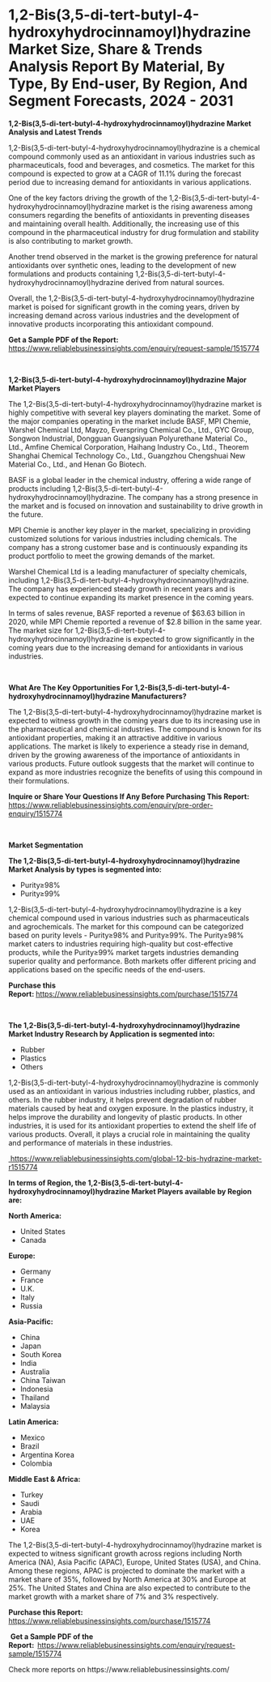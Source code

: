 <p><h1>1,2-Bis(3,5-di-tert-butyl-4-hydroxyhydrocinnamoyl)hydrazine Market Size, Share & Trends Analysis Report By Material, By Type, By End-user, By Region, And Segment Forecasts, 2024 - 2031</h1></p><p><strong>1,2-Bis(3,5-di-tert-butyl-4-hydroxyhydrocinnamoyl)hydrazine Market Analysis and Latest Trends</strong></p>
<p><p>1,2-Bis(3,5-di-tert-butyl-4-hydroxyhydrocinnamoyl)hydrazine is a chemical compound commonly used as an antioxidant in various industries such as pharmaceuticals, food and beverages, and cosmetics. The market for this compound is expected to grow at a CAGR of 11.1% during the forecast period due to increasing demand for antioxidants in various applications.</p><p>One of the key factors driving the growth of the 1,2-Bis(3,5-di-tert-butyl-4-hydroxyhydrocinnamoyl)hydrazine market is the rising awareness among consumers regarding the benefits of antioxidants in preventing diseases and maintaining overall health. Additionally, the increasing use of this compound in the pharmaceutical industry for drug formulation and stability is also contributing to market growth.</p><p>Another trend observed in the market is the growing preference for natural antioxidants over synthetic ones, leading to the development of new formulations and products containing 1,2-Bis(3,5-di-tert-butyl-4-hydroxyhydrocinnamoyl)hydrazine derived from natural sources.</p><p>Overall, the 1,2-Bis(3,5-di-tert-butyl-4-hydroxyhydrocinnamoyl)hydrazine market is poised for significant growth in the coming years, driven by increasing demand across various industries and the development of innovative products incorporating this antioxidant compound.</p></p>
<p><strong>Get a Sample PDF of the Report:&nbsp;</strong> <a href="https://www.reliablebusinessinsights.com/enquiry/request-sample/1515774">https://www.reliablebusinessinsights.com/enquiry/request-sample/1515774</a></p>
<p>&nbsp;</p>
<p><strong>1,2-Bis(3,5-di-tert-butyl-4-hydroxyhydrocinnamoyl)hydrazine Major Market Players</strong></p>
<p><p>The 1,2-Bis(3,5-di-tert-butyl-4-hydroxyhydrocinnamoyl)hydrazine market is highly competitive with several key players dominating the market. Some of the major companies operating in the market include BASF, MPI Chemie, Warshel Chemical Ltd, Mayzo, Everspring Chemical Co., Ltd., GYC Group, Songwon Industrial, Dongguan Guangsiyuan Polyurethane Material Co., Ltd., Amfine Chemical Corporation, Haihang Industry Co., Ltd., Theorem Shanghai Chemical Technology Co., Ltd., Guangzhou Chengshuai New Material Co., Ltd., and Henan Go Biotech.</p><p>BASF is a global leader in the chemical industry, offering a wide range of products including 1,2-Bis(3,5-di-tert-butyl-4-hydroxyhydrocinnamoyl)hydrazine. The company has a strong presence in the market and is focused on innovation and sustainability to drive growth in the future.</p><p>MPI Chemie is another key player in the market, specializing in providing customized solutions for various industries including chemicals. The company has a strong customer base and is continuously expanding its product portfolio to meet the growing demands of the market.</p><p>Warshel Chemical Ltd is a leading manufacturer of specialty chemicals, including 1,2-Bis(3,5-di-tert-butyl-4-hydroxyhydrocinnamoyl)hydrazine. The company has experienced steady growth in recent years and is expected to continue expanding its market presence in the coming years.</p><p>In terms of sales revenue, BASF reported a revenue of $63.63 billion in 2020, while MPI Chemie reported a revenue of $2.8 billion in the same year. The market size for 1,2-Bis(3,5-di-tert-butyl-4-hydroxyhydrocinnamoyl)hydrazine is expected to grow significantly in the coming years due to the increasing demand for antioxidants in various industries.</p></p>
<p>&nbsp;</p>
<p><strong>What Are The Key Opportunities For 1,2-Bis(3,5-di-tert-butyl-4-hydroxyhydrocinnamoyl)hydrazine Manufacturers?</strong></p>
<p><p>The 1,2-Bis(3,5-di-tert-butyl-4-hydroxyhydrocinnamoyl)hydrazine market is expected to witness growth in the coming years due to its increasing use in the pharmaceutical and chemical industries. The compound is known for its antioxidant properties, making it an attractive additive in various applications. The market is likely to experience a steady rise in demand, driven by the growing awareness of the importance of antioxidants in various products. Future outlook suggests that the market will continue to expand as more industries recognize the benefits of using this compound in their formulations.</p></p>
<p><strong>Inquire or Share Your Questions If Any Before Purchasing This Report:</strong> <a href="https://www.reliablebusinessinsights.com/enquiry/pre-order-enquiry/1515774">https://www.reliablebusinessinsights.com/enquiry/pre-order-enquiry/1515774</a></p>
<p>&nbsp;</p>
<p><strong>Market Segmentation</strong></p>
<p><strong>The 1,2-Bis(3,5-di-tert-butyl-4-hydroxyhydrocinnamoyl)hydrazine Market Analysis by types is segmented into:</strong></p>
<p><ul><li>Purity≥98%</li><li>Purity≥99%</li></ul></p>
<p><p>1,2-Bis(3,5-di-tert-butyl-4-hydroxyhydrocinnamoyl)hydrazine is a key chemical compound used in various industries such as pharmaceuticals and agrochemicals. The market for this compound can be categorized based on purity levels - Purity≥98% and Purity≥99%. The Purity≥98% market caters to industries requiring high-quality but cost-effective products, while the Purity≥99% market targets industries demanding superior quality and performance. Both markets offer different pricing and applications based on the specific needs of the end-users.</p></p>
<p><strong>Purchase this Report:&nbsp;</strong><a href="https://www.reliablebusinessinsights.com/purchase/1515774">https://www.reliablebusinessinsights.com/purchase/1515774</a></p>
<p>&nbsp;</p>
<p><strong>The 1,2-Bis(3,5-di-tert-butyl-4-hydroxyhydrocinnamoyl)hydrazine Market Industry Research by Application is segmented into:</strong></p>
<p><ul><li>Rubber</li><li>Plastics</li><li>Others</li></ul></p>
<p><p>1,2-Bis(3,5-di-tert-butyl-4-hydroxyhydrocinnamoyl)hydrazine is commonly used as an antioxidant in various industries including rubber, plastics, and others. In the rubber industry, it helps prevent degradation of rubber materials caused by heat and oxygen exposure. In the plastics industry, it helps improve the durability and longevity of plastic products. In other industries, it is used for its antioxidant properties to extend the shelf life of various products. Overall, it plays a crucial role in maintaining the quality and performance of materials in these industries.</p></p>
<p><a href="https://www.reliablebusinessinsights.com/global-12-bis-hydrazine-market-r1515774">&nbsp;https://www.reliablebusinessinsights.com/global-12-bis-hydrazine-market-r1515774</a></p>
<p><strong>In terms of Region, the 1,2-Bis(3,5-di-tert-butyl-4-hydroxyhydrocinnamoyl)hydrazine Market Players available by Region are:</strong></p>
<p>
    <p> <strong> North America: </strong>
        <ul>
            <li>United States</li>
            <li>Canada</li>
        </ul>
        </p> 
    <p> <strong> Europe: </strong>
        <ul>
            <li>Germany</li>
            <li>France</li>
            <li>U.K.</li>
            <li>Italy</li>
            <li>Russia</li>
        </ul>
        </p> 
    <p> <strong> Asia-Pacific: </strong>
        <ul>
            <li>China</li>
            <li>Japan</li>
            <li>South Korea</li>
            <li>India</li>
            <li>Australia</li>
            <li>China Taiwan</li>
            <li>Indonesia</li>
            <li>Thailand</li>
            <li>Malaysia</li>
        </ul>
        </p> 
    <p> <strong> Latin America: </strong>
        <ul>
            <li>Mexico</li>
            <li>Brazil</li>
            <li>Argentina Korea</li>
            <li>Colombia</li>
        </ul>
        </p> 
    <p> <strong> Middle East & Africa: </strong>
        <ul>
            <li>Turkey</li>
            <li>Saudi</li>
            <li>Arabia</li>
            <li>UAE</li>
            <li>Korea</li>
        </ul>
    </p>
    </p>
<p><p>The 1,2-Bis(3,5-di-tert-butyl-4-hydroxyhydrocinnamoyl)hydrazine market is expected to witness significant growth across regions including North America (NA), Asia Pacific (APAC), Europe, United States (USA), and China. Among these regions, APAC is projected to dominate the market with a market share of 35%, followed by North America at 30% and Europe at 25%. The United States and China are also expected to contribute to the market growth with a market share of 7% and 3% respectively.</p></p>
<p><strong>Purchase this Report: </strong><a href="https://www.reliablebusinessinsights.com/purchase/1515774">https://www.reliablebusinessinsights.com/purchase/1515774</a></p>
<p>&nbsp;<strong>Get a Sample PDF of the Report:&nbsp;&nbsp;</strong><a href="https://www.reliablebusinessinsights.com/enquiry/request-sample/1515774">https://www.reliablebusinessinsights.com/enquiry/request-sample/1515774</a></p>
<p><strong></strong></p>
<p>Check more reports on https://www.reliablebusinessinsights.com/</p>